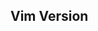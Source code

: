 
<!-- Please describe your issue above this line and enter details below. -->

## Vim Version

<!-- Paste the output of `vim --version | head -4` between the ``` markers. -->
```

```
